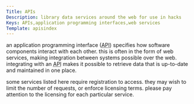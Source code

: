 ```yaml
---
Title: APIs
Description: library data services around the web for use in hacks
Keys: APIs,application programming interfaces,web services
Template: apisindex
---
```


an application programming interface (<abbr title="application programming interface">API</abbr>) specifies how software components interact with each other.  this is often in the form of web services, making integration between systems possible over the web.  integrating with an <abbr title="application programming interface">API</abbr> makes it possible to retrieve data that is up-to-date and maintained in one place.

some services listed here require registration to access.  they may wish to limit the number of requests, or enforce licensing terms.  please pay attention to the licensing for each particular service.